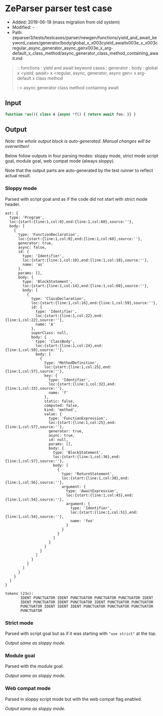 # ZeParser parser test case

- Added: 2019-06-19 (mass migration from old system)
- Modified: -
- Path: zeparser3/tests/testcases/parser/newgen/functions/yield_and_await_keyword_cases/generator/body/global_x_x003cyield_awaitx003e_x_x003cregular_async_generator_async_genx003e_x_arg-default_x_class_method/async_generator_class_method_containing_await.md

> :: functions : yield and await keyword cases : generator : body : global x <yield, await> x <regular, async, generator, async gen> x arg-default x class method
>
> ::> async generator class method containing await

## Input

`````js
function *as(){ class A {async *f() { return await foo; }} }
`````

## Output

_Note: the whole output block is auto-generated. Manual changes will be overwritten!_

Below follow outputs in four parsing modes: sloppy mode, strict mode script goal, module goal, web compat mode (always sloppy).

Note that the output parts are auto-generated by the test runner to reflect actual result.

### Sloppy mode

Parsed with script goal and as if the code did not start with strict mode header.

`````
ast: {
  type: 'Program',
  loc:{start:{line:1,col:0},end:{line:1,col:60},source:''},
  body: [
    {
      type: 'FunctionDeclaration',
      loc:{start:{line:1,col:0},end:{line:1,col:60},source:''},
      generator: true,
      async: false,
      id: {
        type: 'Identifier',
        loc:{start:{line:1,col:10},end:{line:1,col:10},source:''},
        name: 'as'
      },
      params: [],
      body: {
        type: 'BlockStatement',
        loc:{start:{line:1,col:14},end:{line:1,col:60},source:''},
        body: [
          {
            type: 'ClassDeclaration',
            loc:{start:{line:1,col:16},end:{line:1,col:59},source:''},
            id: {
              type: 'Identifier',
              loc:{start:{line:1,col:22},end:{line:1,col:22},source:''},
              name: 'A'
            },
            superClass: null,
            body: {
              type: 'ClassBody',
              loc:{start:{line:1,col:24},end:{line:1,col:59},source:''},
              body: [
                {
                  type: 'MethodDefinition',
                  loc:{start:{line:1,col:25},end:{line:1,col:57},source:''},
                  key: {
                    type: 'Identifier',
                    loc:{start:{line:1,col:32},end:{line:1,col:33},source:''},
                    name: 'f'
                  },
                  static: false,
                  computed: false,
                  kind: 'method',
                  value: {
                    type: 'FunctionExpression',
                    loc:{start:{line:1,col:25},end:{line:1,col:57},source:''},
                    generator: true,
                    async: true,
                    id: null,
                    params: [],
                    body: {
                      type: 'BlockStatement',
                      loc:{start:{line:1,col:36},end:{line:1,col:57},source:''},
                      body: [
                        {
                          type: 'ReturnStatement',
                          loc:{start:{line:1,col:38},end:{line:1,col:56},source:''},
                          argument: {
                            type: 'AwaitExpression',
                            loc:{start:{line:1,col:45},end:{line:1,col:54},source:''},
                            argument: {
                              type: 'Identifier',
                              loc:{start:{line:1,col:51},end:{line:1,col:54},source:''},
                              name: 'foo'
                            }
                          }
                        }
                      ]
                    }
                  }
                }
              ]
            }
          }
        ]
      }
    }
  ]
}

tokens (23x):
       IDENT PUNCTUATOR IDENT PUNCTUATOR PUNCTUATOR PUNCTUATOR IDENT
       IDENT PUNCTUATOR IDENT PUNCTUATOR IDENT PUNCTUATOR PUNCTUATOR
       PUNCTUATOR IDENT IDENT IDENT PUNCTUATOR PUNCTUATOR PUNCTUATOR
       PUNCTUATOR
`````

### Strict mode

Parsed with script goal but as if it was starting with `"use strict"` at the top.

_Output same as sloppy mode._

### Module goal

Parsed with the module goal.

_Output same as sloppy mode._

### Web compat mode

Parsed in sloppy script mode but with the web compat flag enabled.

_Output same as sloppy mode._
